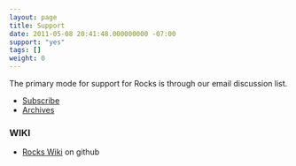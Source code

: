 ```yaml
---
layout: page
title: Support
date: 2011-05-08 20:41:48.000000000 -07:00
support: "yes"
tags: []
weight: 0
---
```


The primary mode for support for Rocks is through our email discussion list.

* [Subscribe][1]
* [Archives][2]

### WIKI 

* [Rocks Wiki][3] on github

[1]: https://groups.google.com/a/ucsd.edu/g/npaci-rocks-discussion-l
[2]: http://marc.info/?l=npaci-rocks-discussion
[3]: https://github.com/rocksclusters/wiki/wiki

